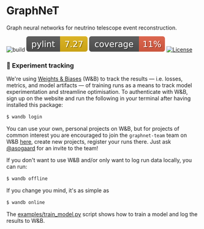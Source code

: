 # GraphNeT

Graph neural networks for neutrino telescope event reconstruction.

![build](https://github.com/icecube/graphnet/actions/workflows/build.yml/badge.svg)
![pylint](./misc/badges/pylint.svg)
![coverage](./misc/badges/coverage.svg)
[![License](https://img.shields.io/badge/License-Apache%202.0-blue.svg)](https://opensource.org/licenses/Apache-2.0)


### :test_tube: Experiment tracking

We're using [Weights & Biases](https://wandb.ai/) (W&B) to track the results — i.e. losses, metrics, and model artifacts — of training runs as a means to track model experimentation and streamline optimisation. To authenticate with W&B, sign up on the website and run the following in your terminal after having installed this package:
```bash
$ wandb login
```
You can use your own, personal projects on W&B, but for projects of common interest you are encouraged to join the `graphnet-team` team on W&B [here](https://wandb.ai/graphnet-team), create new projects, register your runs there. Just ask [@asogaard](https://github.com/asogaard) for an invite to the team!

If you don't want to use W&B and/or only want to log run data locally, you can run:
```bash
$ wandb offline
```
If you change you mind, it's as simple as
```bash
$ wandb online
```

The [examples/train_model.py](examples/train_model.py) script shows how to train a model and log the results to W&B.
